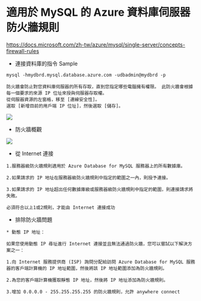 
# 適用於 MySQL 的 Azure 資料庫伺服器防火牆規則
https://docs.microsoft.com/zh-tw/azure/mysql/single-server/concepts-firewall-rules

* 連接資料庫的指令 Sample
```
mysql -hmydbrd.mysql.database.azure.com -udbadmin@mydbrd -p

```

```
防火牆會防止對您資料庫伺服器的所有存取，直到您指定哪些電腦擁有權限。 此防火牆會根據每一個要求的來源 IP 位址來授與伺服器存取權。
從伺服器資源的左窗格，移至 [連線安全性]。 
選取 [新增目前的用戶端 IP 位址]，然後選取 [儲存]。

```


![](https://docs.microsoft.com/zh-tw/azure/mysql/single-server/media/quickstart-create-mysql-server-database-using-azure-portal/add-current-ip-firewall.png)


* 防火牆概觀

![](https://docs.microsoft.com/zh-tw/azure/mysql/single-server/media/concepts-firewall-rules/1-firewall-concept.png)


* 從 Internet 連接
```
1.服務器級防火牆規則適用於 Azure Database for MySQL 服務器上的所有數據庫。

2.如果請求的 IP 地址在服務器級防火牆規則中指定的範圍之一內，則授予連接。

3.如果請求的 IP 地址超出任何數據庫級或服務器級防火牆規則中指定的範圍，則連接請求將失敗。
```

```
必須符合以上1或2規則，才能由 Internet 連接成功
```


* 排除防火牆問題

```
* 動態 IP 地址：

如果您使用動態 IP 尋址進行 Internet 連接並且無法通過防火牆，您可以嘗試以下解決方案之一：

1.向 Internet 服務提供商 (ISP) 詢問分配給訪問 Azure Database for MySQL 服務器的客戶端計算機的 IP 地址範圍，然後將該 IP 地址範圍添加為防火牆規則。

2.為您的客戶端計算機獲取靜態 IP 地址，然後將 IP 地址添加為防火牆規則。

3.增加 0.0.0.0 - 255.255.255.255 的防火牆規則，允許 anywhere connect

```
